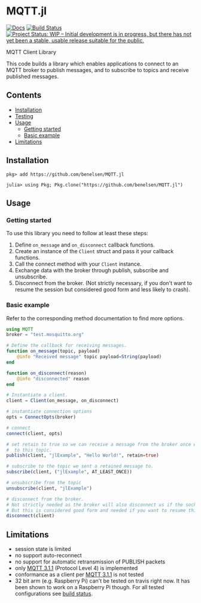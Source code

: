 # MQTT.jl

[![Docs](https://img.shields.io/badge/docs-dev-blue.svg)][dev-docs-url]
[![Build Status][travis-badge-url]][travis-url]
[![Project Status: WIP – Initial development is in progress, but there has not yet been a stable, usable release suitable for the public.][repostatus-wip-svg]][repostatus-wip]

MQTT Client Library

This code builds a library which enables applications to connect to an MQTT broker to publish messages, and to subscribe to topics and receive published messages.

## Contents
* [Installation](#installation)
* [Testing](#testing)
* [Usage](#usage)
    * [Getting started](#getting-started)
    * [Basic example](#basic-example)
* [Limitations](#limitations)

## Installation
```julia-repl
pkg> add https://github.com/benelsen/MQTT.jl
```

```julia-repl
julia> using Pkg; Pkg.clone("https://github.com/benelsen/MQTT.jl")
```

## Usage

### Getting started
To use this library you need to follow at least these steps:
1. Define `on_message` and `on_disconnect` callback functions.
2. Create an instance of the `Client` struct and pass it your callback functions.
3. Call the connect method with your `Client` instance.
4. Exchange data with the broker through publish, subscribe and unsubscribe.
5. Disconnect from the broker. (Not strictly necessary, if you don't want to resume the session but considered good form and less likely to crash).

### Basic example
Refer to the corresponding method documentation to find more options.

```julia
using MQTT
broker = "test.mosquitto.org"

# Define the callback for receiving messages.
function on_message(topic, payload)
    @info "Received message" topic payload=String(payload)
end

function on_disconnect(reason)
    @info "disconnected" reason
end

# Instantiate a client.
client = Client(on_message, on_disconnect)

# instantiate connection options
opts = ConnectOpts(broker)

# connect
connect(client, opts)

# set retain to true so we can receive a message from the broker once we subscribe
#  to this topic.
publish(client, "jlExample", "Hello World!", retain=true)

# subscribe to the topic we sent a retained message to.
subscribe(client, ("jlExample", AT_LEAST_ONCE))

# unsubscribe from the topic
unsubscribe(client, "jlExample")

# disconnect from the broker.
# Not strictly needed as the broker will also disconnect us if the socket is closed.
# But this is considered good form and needed if you want to resume this session later.
disconnect(client)
```

## Limitations
- session state is limited
- no support auto-reconnect
- no support for automatic retransmission of PUBLISH packets
- only [MQTT 3.1.1][mqtt-spec] (Protocol Level 4) is implemented
- conformance as a client per [MQTT 3.1.1][mqtt-spec-conformance] is not tested
- 32 bit arm (e.g. Raspberry Pi) can't be tested on travis right now.
    It has been shown to work on a Raspberry Pi though.
    For all tested configurations see [build status][travis-url].

[dev-docs-url]: https://benelsen.github.io/MQTT.jl/julia1-support/

[travis-url]: https://travis-ci.org/benelsen/MQTT.jl
[travis-badge-url]: https://travis-ci.org/benelsen/MQTT.jl.svg?branch=julia1-support

[repostatus-wip]: https://www.repostatus.org/#wip
[repostatus-wip-svg]: https://www.repostatus.org/badges/latest/wip.svg

[mqtt-spec]: http://docs.oasis-open.org/mqtt/mqtt/v3.1.1/errata01/os/mqtt-v3.1.1-errata01-os-complete.html
[mqtt-spec-conformance]: http://docs.oasis-open.org/mqtt/mqtt/v3.1.1/errata01/os/mqtt-v3.1.1-errata01-os-complete.html#_Toc442180942
